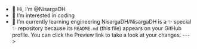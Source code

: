- 👋 Hi, I’m @NisargaDH
- 👀 I’m interested in coding
- 🌱 I’m currently learning engineering
NisargaDH/NisargaDH is a ✨ special ✨ repository because its `README.md` (this file) appears on your GitHub profile.
You can click the Preview link to take a look at your changes.
--->
